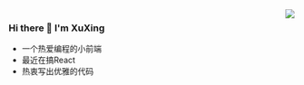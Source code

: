 <img align="right" src="https://github-readme-stats.vercel.app/api?username=xuxing409&show_icons=true&theme=radical" />

### Hi there 👋 I'm XuXing
* 一个热爱编程的小前端
* 最近在搞React
* 热衷写出优雅的代码



<!--
**xuxing409/XuXing409** is a ✨ _special_ ✨ repository because its `README.md` (this file) appears on your GitHub profile.

Here are some ideas to get you started:

- 🔭 I’m currently working on ...
- 🌱 I’m currently learning ...
- 👯 I’m looking to collaborate on ...
- 🤔 I’m looking for help with ...
- 💬 Ask me about ...
- 📫 How to reach me: ...
- 😄 Pronouns: ...
- ⚡ Fun fact: ...
-->

